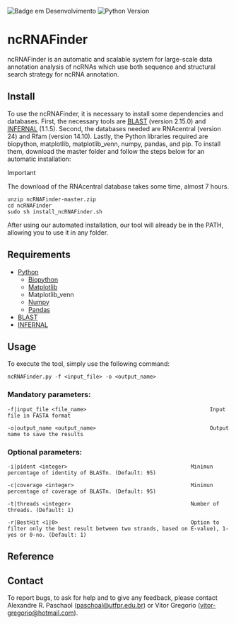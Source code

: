 ![Badge em Desenvolvimento](https://img.shields.io/badge/build-passing-green)
![Python Version](https://img.shields.io/badge/python-3.10-blue.svg)
# ncRNAFinder
ncRNAFinder is an automatic and scalable system for large-scale data annotation analysis of ncRNAs which use both sequence and structural search strategy for ncRNA annotation.

## Install
To use the ncRNAFinder, it is necessary to install some dependencies and databases. First, the necessary tools are [BLAST](https://blast.ncbi.nlm.nih.gov/Blast.cgi) (version 2.15.0) and [INFERNAL](http://eddylab.org/infernal/) (1.1.5). Second, the databases needed are RNAcentral (version 24) and Rfam (version 14.10). Lastly, the Python libraries required are biopython, matplotlib, matplotlib_venn, numpy, pandas, and pip. To install them, download the master folder and follow the steps below for an automatic installation:

> [!IMPORTANT]
> The download of the RNAcentral database takes some time, almost 7 hours. 
~~~
unzip ncRNAFinder-master.zip
cd ncRNAFinder
sudo sh install_ncRNAFinder.sh
~~~

After using our automated installation, our tool will already be in the PATH, allowing you to use it in any folder.

## Requirements
- [Python](https://www.python.org)
  - [Biopython](https://biopython.org)
  - [Matplotlib](https://matplotlib.org)
  - Matplotlib_venn
  - [Numpy](https://numpy.org)
  - [Pandas](https://pandas.pydata.org)
- [BLAST](https://blast.ncbi.nlm.nih.gov/Blast.cgi)
- [INFERNAL](http://eddylab.org/infernal/)

## Usage
To execute the tool, simply use the following command:
~~~
ncRNAFinder.py -f <input_file> -o <output_name>
~~~

### Mandatory parameters:
~~~
-f|input_file <file_name>                                       Input file in FASTA format

-o|output_name <output_name>                                    Output name to save the results
~~~

### Optional parameters:
~~~
-i|pident <integer>                                       Minimun percentage of identity of BLASTn. (Default: 95)

-c|coverage <integer>                                     Minimun percentage of coverage of BLASTn. (Default: 95)

-t|threads <integer>                                      Number of threads. (Default: 1)

-r|BestHit <1|0>                                          Option to filter only the best result between two strands, based on E-value), 1-yes or 0-no. (Default: 1)
~~~

## Reference

## Contact
To report bugs, to ask for help and to give any feedback, please contact Alexandre R. Paschaol (paschoal@utfpr.edu.br) or Vitor Gregorio (vitor-gregorio@hotmail.com).

